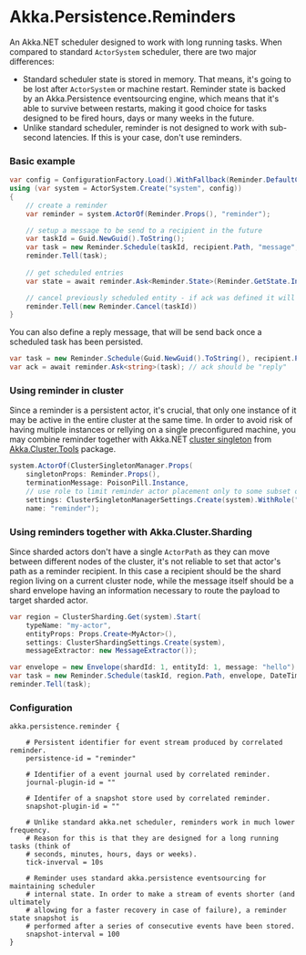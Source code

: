 # Akka.Persistence.Reminders

An Akka.NET scheduler designed to work with long running tasks. When compared to standard `ActorSystem` scheduler, there are two major differences:

- Standard scheduler state is stored in memory. That means, it's going to be lost after `ActorSystem` or machine restart. Reminder state is backed by an Akka.Persistence eventsourcing engine, which means that it's able to survive between restarts, making it good choice for tasks designed to be fired hours, days or many weeks in the future.
- Unlike standard scheduler, reminder is not designed to work with sub-second latencies. If this is your case, don't use reminders.

### Basic example


```csharp
var config = ConfigurationFactory.Load().WithFallback(Reminder.DefaultConfig);
using (var system = ActorSystem.Create("system", config))
{
	// create a reminder
	var reminder = system.ActorOf(Reminder.Props(), "reminder");

	// setup a message to be send to a recipient in the future
	var taskId = Guid.NewGuid().ToString();
	var task = new Reminder.Schedule(taskId, recipient.Path, "message", DateTime.UtcNow.AddDays(1));
	reminder.Tell(task);
	
	// get scheduled entries
	var state = await reminder.Ask<Reminder.State>(Reminder.GetState.Instance);

	// cancel previously scheduled entity - if ack was defined it will be returned to sender after completion
	reminder.Tell(new Reminder.Cancel(taskId))
}
```

You can also define a reply message, that will be send back once a scheduled task has been persisted.

```csharp
var task = new Reminder.Schedule(Guid.NewGuid().ToString(), recipient.Path, "message", DateTime.UtcNow.AddDays(1), ack: "reply");
var ack = await reminder.Ask<string>(task); // ack should be "reply"
```

### Using reminder in cluster

Since a reminder is a persistent actor, it's crucial, that only one instance of it may be active in the entire cluster at the same time. In order to avoid risk of having multiple instances or rellying on a single preconfigured machine, you may combine reminder together with Akka.NET [cluster singleton](http://getakka.net/articles/clustering/cluster-singleton.html) from [Akka.Cluster.Tools](https://www.nuget.org/packages/Akka.Cluster.Tools/) package.

```csharp
system.ActorOf(ClusterSingletonManager.Props(
    singletonProps: Reminder.Props(),
    terminationMessage: PoisonPill.Instance,
	// use role to limit reminder actor placement only to some subset of nodes
    settings: ClusterSingletonManagerSettings.Create(system).WithRole("reminder")), 
    name: "reminder");
```

### Using reminders together with Akka.Cluster.Sharding

Since sharded actors don't have a single `ActorPath` as they can move between different nodes of the cluster, it's not reliable to set that actor's path as a reminder recipient. In this case a recipient should be the shard region living on a current cluster node, while the message itself should be a shard envelope having an information necessary to route the payload to target sharded actor.

```csharp
var region = ClusterSharding.Get(system).Start(
    typeName: "my-actor",
    entityProps: Props.Create<MyActor>(),
    settings: ClusterShardingSettings.Create(system),
    messageExtractor: new MessageExtractor());

var envelope = new Envelope(shardId: 1, entityId: 1, message: "hello");
var task = new Reminder.Schedule(taskId, region.Path, envelope, DateTime.UtcNow.AddDays(1));
reminder.Tell(task);
```

### Configuration

```hocon
akka.persistence.reminder {

	# Persistent identifier for event stream produced by correlated reminder.
	persistence-id = "reminder"

	# Identifier of a event journal used by correlated reminder.
	journal-plugin-id = ""

	# Identifer of a snapshot store used by correlated reminder.
	snapshot-plugin-id = ""

	# Unlike standard akka.net scheduler, reminders work in much lower frequency.
	# Reason for this is that they are designed for a long running tasks (think of
	# seconds, minutes, hours, days or weeks).
	tick-inverval = 10s

	# Reminder uses standard akka.persistence eventsourcing for maintaining scheduler
	# internal state. In order to make a stream of events shorter (and ultimately 
	# allowing for a faster recovery in case of failure), a reminder state snapshot is
	# performed after a series of consecutive events have been stored.
	snapshot-interval = 100
}
```